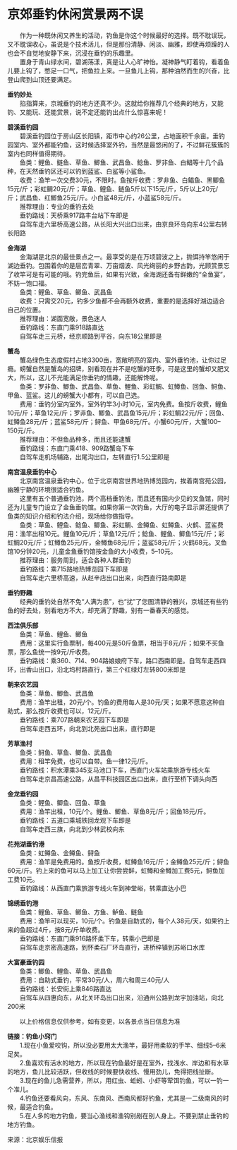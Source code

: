 # 京郊垂钓休闲赏景两不误  

&emsp;&emsp;作为一种既休闲又养生的活动，钓鱼是你这个时候最好的选择。既不耽误玩，又不耽误收心，虽说是个技术活儿，但是那份清静、闲淡、幽雅，即使再烦躁的人也会不自觉地安静下来，沉浸在垂钓的乐趣里。  
&emsp;&emsp;置身于青山绿水间，碧湖荡漾，真是让人心旷神怡。凝神静气盯着钩，看着鱼儿要上钩了，憋足一口气，把鱼拉上来。一旦鱼儿上钩，那种油然而生的兴奋，比登山爬到山顶还要满足。  

**垂钓妙处**  
&emsp;&emsp;掐指算来，京城垂钓的地方还真不少。这就给你推荐几个经典的地方，又能钓、又能玩、还能赏景，说不定还能钓出点什么惊喜来呢！  

**碧溪垂钓园**  
&emsp;&emsp;碧溪垂钓园位于房山区长阳镇，距市中心约26公里，占地面积千余亩。垂钓园室内、室外都能钓鱼，这时候选择室外钓，当然是最悠闲的了，不过鲜花簇簇的室内也同样值得期待。  
&emsp;&emsp;鱼类：鲤鱼、鲢鱼、草鱼、鲫鱼、武昌鱼、鲶鱼、罗非鱼、白鲳等十几个品种，在天然垂钓区还可以钓到蓝鲨、白鲨等小鲨鱼。  
&emsp;&emsp;收费：渔竿一次交费30元，不限时。鱼按斤收费：罗非鱼、白鲳鱼、黑鲫鱼15元/斤；彩虹鲷20元/斤；草鱼、鲤鱼、鲢鱼5斤以下15元/斤，5斤以上20元/斤；武昌鱼、红鲫鱼25元/斤。小白鲨48元/斤，小蓝鲨58元/斤。  
&emsp;&emsp;推荐理由：专业的垂钓去处  
&emsp;&emsp;垂钓路线：天桥乘917路丰台站下车即是  
&emsp;&emsp;自驾车走六里桥高速公路，从长阳大兴出口出来，由京良环岛向东4公里右转长阳路  

**金海湖**  
&emsp;&emsp;金海湖是北京的最佳景点之一。最享受的是在万顷碧波之上，抛饵持竿悠闲于湖边垂钓。包围着你的是层峦青翠、万亩烟波、风光绚丽的乡野古韵，光顾赏景忘了收竿可是有可能的哦。钓完鱼后，如果有兴致，金海湖还备有鲜嫩的“全鱼宴”，不妨一饱口福。  
&emsp;&emsp;鱼类：鲤鱼、草鱼、鲫鱼、武昌鱼  
&emsp;&emsp;收费：只需交20元，钓多少鱼都不会再额外收费，重要的是选择好湖边适合自己的位置。  
&emsp;&emsp;推荐理由：湖面宽敞，景色迷人  
&emsp;&emsp;垂钓路线：东直门乘918路直达  
&emsp;&emsp;自驾车走三元桥，经京顺路到平谷，向东18公里即是  

**蟹岛**  
&emsp;&emsp;蟹岛绿色生态度假村占地3300亩，宽敞明亮的室内、室外垂钓池，让你过足瘾。螃蟹自然是蟹岛的招牌，别看现在并不是吃蟹的旺季，可是这里的蟹却又肥又大，所以，这儿不光能满足你垂钓的情趣，还能解馋呢。  
&emsp;&emsp;鱼类：罗非鱼、鲫鱼、武昌鱼、草鱼、鲤鱼、彩虹鲷、虹鳟鱼、回鱼、鲟鱼、甲鱼、蓝鲨。这儿的螃蟹大小都有，可以自己选。  
&emsp;&emsp;费用：垂钓分室内室外，室外钓竿3小时10元，室内免费。鱼按斤收费，鲤鱼10元/斤；草鱼12元/斤；罗非鱼、鲫鱼、武昌鱼15元/斤；彩虹鲷22元/斤；回鱼、虹鳟鱼28元/斤；蓝鲨58元/斤；鲟鱼、甲鱼68元/斤。小蟹60元/斤，大蟹100–150元/斤。  
&emsp;&emsp;推荐理由：不但鱼品种多，而且还能逮蟹  
&emsp;&emsp;垂钓路线：东直门乘418、909路蟹岛下车  
&emsp;&emsp;自驾车走机场辅路，出尾沟出口，左转直行1.5公里即是  

**南宫温泉垂钓中心**  
&emsp;&emsp;北京南宫温泉垂钓中心，位于北京南宫世界地热博览园内，挨着南宫苑公园，幽雅宁静的环境很适合钓鱼。  
&emsp;&emsp;这里有五个普通垂钓池，两个高档垂钓池，而且还有国内少见的叉鱼馆，同时还为儿童专门设立了金鱼垂钓馆。如果你第一次钓鱼，大厅的电子显示屏还提供了鱼类的知识介绍和钓法介绍，现场给你做指导。  
&emsp;&emsp;鱼类：草鱼、鲤鱼、鲶鱼、鲫鱼、彩虹鲷、金鳟鱼、虹鳟鱼、火鹤、蓝鲨费用：渔竿出租10元。鲤鱼10元/斤；草鱼12元/斤；鲶鱼、鲤鱼、鲫鱼15元/斤；彩虹鲷20元/斤；虹鳟鱼25元/斤，金鳟鱼68元/斤；蓝鲨58元/斤；火鹤68元。叉鱼馆10分钟20元，儿童金鱼垂钓馆按金鱼的大小收费，5–10元。  
&emsp;&emsp;推荐理由：服务周到，适合各种人群垂钓  
&emsp;&emsp;垂钓路线：乘715路地热博览园下车即是  
&emsp;&emsp;自驾车走六里桥高速，从赵辛店出口出来，向西直行路南即是  

**垂钓野趣**  
&emsp;&emsp;经典的垂钓处自然不免“人满为患”，也“扰”了您图清静的雅兴，京城还有些钓鱼的好去处，别看地方不大，却充满了野趣，别有一番春天的感觉。  

**西洼俱乐部**  
&emsp;&emsp;鱼类：草鱼、鲤鱼、鲫鱼  
&emsp;&emsp;费用：这里实行鱼票制，每400元是50斤鱼票，相当于8元/斤；如果不买鱼票，那么鱼统一按9元/斤收费。  
&emsp;&emsp;垂钓路线：乘360、714、904路娘娘府下车，路口西南即是。自驾车走西四环，出香山出口，沿北坞村路直行，第三个红绿灯左转800米即是  

**朝来农艺园**  
&emsp;&emsp;鱼类：草鱼、鲫鱼、武昌鱼  
&emsp;&emsp;费用：渔竿出租，20元/个。钓鱼的费用每人是30元/天；如果不愿意这种自助式，那么按斤收费也可以，12元/斤。  
&emsp;&emsp;垂钓路线：乘707路朝来农艺园下车即是  
&emsp;&emsp;自驾车走西五环，向北到北苑出口出来，直行即是  

**芳草渔村**  
&emsp;&emsp;鱼类：鲟鱼、草鱼、鲫鱼、武昌鱼  
&emsp;&emsp;费用：租竿免费，也可以自带。鱼一律12元/斤。  
&emsp;&emsp;垂钓路线：积水潭乘345支马池口下车，西直门火车站乘旅游专线火车  
&emsp;&emsp;自驾车走京昌高速公路，从昌平科技园区出口出来，直行至桥下调头向西  

**金龙垂钓园**  
&emsp;&emsp;鱼类：鲤鱼、鲫鱼、回鱼、草鱼  
&emsp;&emsp;费用：渔竿出租，10元/个。鲤鱼、鲫鱼、草鱼8元/斤；回鱼18元/斤。  
&emsp;&emsp;垂钓路线：五道口乘城铁回龙观下车即是  
&emsp;&emsp;自驾车走西三旗，向北到少林武校向东  

**花苑湖垂钓港**  
&emsp;&emsp;鱼类：虹鳟鱼、金鳟鱼、鲟鱼  
&emsp;&emsp;费用：渔竿是免费用的。鱼按斤收费，虹鳟鱼16元/斤；金鳟鱼25元/斤；鲟鱼60元/斤。钓上来的鱼可以马上加工让你尝尝鲜，虹鳟和金鳟加工费5元，鲟鱼加工费10元。  
&emsp;&emsp;垂钓路线：从西直门乘旅游专线火车到神堂峪，转乘直达小巴  

**锦绣垂钓港**  
&emsp;&emsp;鱼类：鲤鱼、草鱼、鲫鱼、方鱼、鲈鱼、鲢鱼  
&emsp;&emsp;费用：渔竿可以现买，10元/个。钓鱼是自助式的，每个人38元/天，如果钓上来的鱼超过4斤，按8元/斤单收费。  
&emsp;&emsp;垂钓路线：东直门乘916路怀柔下车，转乘小巴即是  
&emsp;&emsp;自驾车走京密高速路，到怀柔石厂环岛直行，进桥梓镇到苏峪口水库  

**大富豪垂钓园**  
&emsp;&emsp;鱼类：鲫鱼、鲤鱼、草鱼、武昌鱼  
&emsp;&emsp;费用：自助式垂钓，平常30元/人，周六和周三40元/人  
&emsp;&emsp;垂钓路线：长安街上乘846路直达  
&emsp;&emsp;自驾车从四惠向东，从北关环岛出口出来，沿通州公路到龙宇加油站，向北200米  

&emsp;&emsp;以上价格信息仅供参考，如有变更，以各景点当日信息为准  

**链接：钓鱼小窍门**  
&emsp;&emsp;1.现在小鱼爱咬钩，所以没必要用太大渔竿，最好用柔软的手竿、细线5–6米足矣。  
&emsp;&emsp;2.鱼喜欢有活水的地方，所以现在钓鱼最好是在室外，找浅水、岸边和有水草的地方，鱼儿比较活跃，但收线的时候要快收线、慢用劲儿，免得把线扯断。  
&emsp;&emsp;3.现在的鱼儿急需营养，所以，用红虫、蚯蚓、小虾等荤饵钓鱼，可以一钓一个准儿。  
&emsp;&emsp;4.钓鱼还要看风向，东风、东南风、西南风都好钓鱼，尤其是一二级南风的时候，最适合钓鱼。  
&emsp;&emsp;5.在人多的地方钓鱼，要当心渔线和渔钩别剐在别人身上。不要到禁止垂钓的地方钓鱼。  

来源：北京娱乐信报  
<!-- Last processed: 2025-07-22 03:44:25 -->
